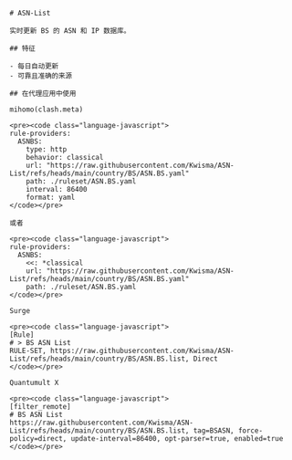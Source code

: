 
    # ASN-List
    
    实时更新 BS 的 ASN 和 IP 数据库。
    
    ## 特征
    
    - 每日自动更新
    - 可靠且准确的来源
    
    ## 在代理应用中使用
    
    mihomo(clash.meta)
   
    <pre><code class="language-javascript">
    rule-providers:
      ASNBS:
        type: http
        behavior: classical
        url: "https://raw.githubusercontent.com/Kwisma/ASN-List/refs/heads/main/country/BS/ASN.BS.yaml"
        path: ./ruleset/ASN.BS.yaml
        interval: 86400
        format: yaml
    </code></pre>

    或者

    <pre><code class="language-javascript">
    rule-providers:
      ASNBS:
        <<: *classical
        url: "https://raw.githubusercontent.com/Kwisma/ASN-List/refs/heads/main/country/BS/ASN.BS.yaml"
        path: ./ruleset/ASN.BS.yaml
    </code></pre>
    
    Surge
    
    <pre><code class="language-javascript">
    [Rule]
    # > BS ASN List
    RULE-SET, https://raw.githubusercontent.com/Kwisma/ASN-List/refs/heads/main/country/BS/ASN.BS.list, Direct
    </code></pre>
    
    Quantumult X
    
    <pre><code class="language-javascript">
    [filter_remote]
    # BS ASN List
    https://raw.githubusercontent.com/Kwisma/ASN-List/refs/heads/main/country/BS/ASN.BS.list, tag=BSASN, force-policy=direct, update-interval=86400, opt-parser=true, enabled=true
    </code></pre>
    